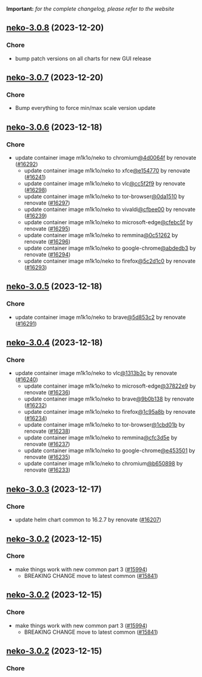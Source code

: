 **Important:**
*for the complete changelog, please refer to the website*




## [neko-3.0.8](https://github.com/truecharts/charts/compare/neko-3.0.7...neko-3.0.8) (2023-12-20)

### Chore

- bump patch versions on all charts for new GUI release
  
  


## [neko-3.0.7](https://github.com/truecharts/charts/compare/neko-3.0.6...neko-3.0.7) (2023-12-20)

### Chore

- Bump everything to force min/max scale version update
  
  


## [neko-3.0.6](https://github.com/truecharts/charts/compare/neko-3.0.5...neko-3.0.6) (2023-12-18)

### Chore

- update container image m1k1o/neko to chromium[@4d0064f](https://github.com/4d0064f) by renovate ([#16292](https://github.com/truecharts/charts/issues/16292))
  - update container image m1k1o/neko to xfce[@e154770](https://github.com/e154770) by renovate ([#16241](https://github.com/truecharts/charts/issues/16241))
  - update container image m1k1o/neko to vlc[@cc5f2f9](https://github.com/cc5f2f9) by renovate ([#16298](https://github.com/truecharts/charts/issues/16298))
  - update container image m1k1o/neko to tor-browser[@0da1510](https://github.com/0da1510) by renovate ([#16297](https://github.com/truecharts/charts/issues/16297))
  - update container image m1k1o/neko to vivaldi[@cfbee00](https://github.com/cfbee00) by renovate ([#16239](https://github.com/truecharts/charts/issues/16239))
  - update container image m1k1o/neko to microsoft-edge[@cfebc5f](https://github.com/cfebc5f) by renovate ([#16295](https://github.com/truecharts/charts/issues/16295))
  - update container image m1k1o/neko to remmina[@0c51262](https://github.com/0c51262) by renovate ([#16296](https://github.com/truecharts/charts/issues/16296))
  - update container image m1k1o/neko to google-chrome[@abdedb3](https://github.com/abdedb3) by renovate ([#16294](https://github.com/truecharts/charts/issues/16294))
  - update container image m1k1o/neko to firefox[@5c2d1c0](https://github.com/5c2d1c0) by renovate ([#16293](https://github.com/truecharts/charts/issues/16293))
  
  


## [neko-3.0.5](https://github.com/truecharts/charts/compare/neko-3.0.4...neko-3.0.5) (2023-12-18)

### Chore

- update container image m1k1o/neko to brave[@5d853c2](https://github.com/5d853c2) by renovate ([#16291](https://github.com/truecharts/charts/issues/16291))
  
  


## [neko-3.0.4](https://github.com/truecharts/charts/compare/neko-3.0.3...neko-3.0.4) (2023-12-18)

### Chore

- update container image m1k1o/neko to vlc[@1313b3c](https://github.com/1313b3c) by renovate ([#16240](https://github.com/truecharts/charts/issues/16240))
  - update container image m1k1o/neko to microsoft-edge[@37822e9](https://github.com/37822e9) by renovate ([#16236](https://github.com/truecharts/charts/issues/16236))
  - update container image m1k1o/neko to brave[@9b0b138](https://github.com/9b0b138) by renovate ([#16232](https://github.com/truecharts/charts/issues/16232))
  - update container image m1k1o/neko to firefox[@1c95a8b](https://github.com/1c95a8b) by renovate ([#16234](https://github.com/truecharts/charts/issues/16234))
  - update container image m1k1o/neko to tor-browser[@1cbd01b](https://github.com/1cbd01b) by renovate ([#16238](https://github.com/truecharts/charts/issues/16238))
  - update container image m1k1o/neko to remmina[@cfc3d5e](https://github.com/cfc3d5e) by renovate ([#16237](https://github.com/truecharts/charts/issues/16237))
  - update container image m1k1o/neko to google-chrome[@e453501](https://github.com/e453501) by renovate ([#16235](https://github.com/truecharts/charts/issues/16235))
  - update container image m1k1o/neko to chromium[@b650898](https://github.com/b650898) by renovate ([#16233](https://github.com/truecharts/charts/issues/16233))
  
  


## [neko-3.0.3](https://github.com/truecharts/charts/compare/neko-3.0.2...neko-3.0.3) (2023-12-17)

### Chore

- update helm chart common to 16.2.7 by renovate ([#16207](https://github.com/truecharts/charts/issues/16207))
  
  


## [neko-3.0.2](https://github.com/truecharts/charts/compare/neko-2.0.30...neko-3.0.2) (2023-12-15)

### Chore

- make things work with new common part 3 ([#15994](https://github.com/truecharts/charts/issues/15994))
  - BREAKING CHANGE move to latest common ([#15841](https://github.com/truecharts/charts/issues/15841))
  
  


## [neko-3.0.2](https://github.com/truecharts/charts/compare/neko-2.0.30...neko-3.0.2) (2023-12-15)

### Chore

- make things work with new common part 3 ([#15994](https://github.com/truecharts/charts/issues/15994))
  - BREAKING CHANGE move to latest common ([#15841](https://github.com/truecharts/charts/issues/15841))
  
  


## [neko-3.0.2](https://github.com/truecharts/charts/compare/neko-2.0.30...neko-3.0.2) (2023-12-15)

### Chore

